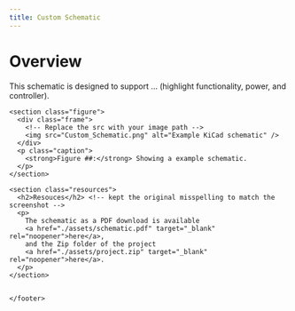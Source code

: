 ```yaml
---
title: Custom Schematic
---
```



<!DOCTYPE html>
<html lang="en">
<head>
  <meta charset="utf-8" />
  <meta name="viewport" content="width=device-width, initial-scale=1" />
  <title>Schematic Overview</title>

  <main class="container">
    <h1>Overview</h1>
    <p class="lead">
      This schematic is designed to support … (highlight functionality, power, and controller).
    </p>

    <section class="figure">
      <div class="frame">
        <!-- Replace the src with your image path -->
        <img src="Custom_Schematic.png" alt="Example KiCad schematic" />
      </div>
      <p class="caption">
        <strong>Figure ##:</strong> Showing a example schematic.
      </p>
    </section>

    <section class="resources">
      <h2>Resouces</h2> <!-- kept the original misspelling to match the screenshot -->
      <p>
        The schematic as a PDF download is available
        <a href="./assets/schematic.pdf" target="_blank" rel="noopener">here</a>,
        and the Zip folder of the project
        <a href="./assets/project.zip" target="_blank" rel="noopener">here</a>.
      </p>
    </section>


    </footer>
  </main>
</body>
</html>
